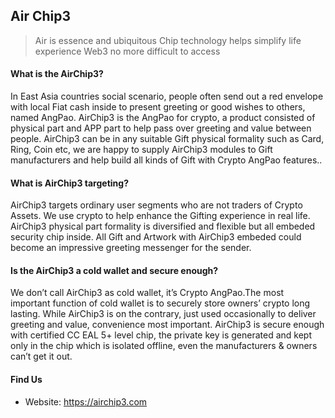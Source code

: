 ## Air Chip3

> Air is essence and ubiquitous
Chip technology helps simplify life experience
Web3 no more difficult to access

#### What is the AirChip3?
In East Asia countries social scenario, people often send out a red envelope with local Fiat cash inside to present greeting or good wishes to others, named AngPao.
AirChip3 is the AngPao for crypto, a product consisted of physical part and APP part to help pass over greeting and value between people.
AirChip3 can be in any suitable Gift physical formality such as Card, Ring, Coin etc, we are happy to supply AirChip3 modules to Gift manufacturers and help build all kinds of Gift with Crypto AngPao features..

#### What is AirChip3 targeting?
AirChip3 targets ordinary user segments who are not traders of Crypto Assets. We use crypto to help enhance the Gifting experience in real life. AirChip3 physical part formality is diversified and flexible but all embeded security chip inside. All Gift and Artwork with AirChip3 embeded could become an impressive greeting messenger for the sender.

#### Is the AirChip3 a cold wallet and secure enough?
We don’t call AirChip3 as cold wallet, it’s Crypto AngPao.The most important function of cold wallet is to securely store owners’ crypto long lasting.
While AirChip3 is on the contrary, just used occasionally to deliver greeting and value, convenience most important.
AirChip3 is secure enough with certified CC EAL 5+ level chip, the private key is generated and kept only in the chip which is isolated offline, even the manufacturers & owners can’t get it out.

#### Find Us
* Website: https://airchip3.com
